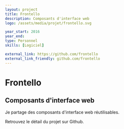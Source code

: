 ```yaml
---
layout: project
title: Frontello
description: Composants d'interface web
logo: /assets/media/projet/frontello.svg

year_start: 2016
year_end: 
type: Personnel
skills: [Logiciel]

external_link: https://github.com/frontello
external_link_friendly: github.com/frontello
---
```


# Frontello

## Composants d'interface web

Je partage des composants d'interface web réutilisables.

Retrouvez le détail du projet sur Github.